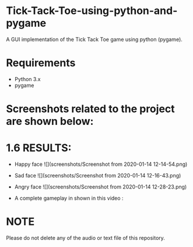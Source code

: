 # Tick-Tack-Toe-using-python-and-pygame
A GUI implementation of the Tick Tack Toe game using python (pygame).

# Requirements
- Python 3.x
- pygame

# Screenshots related to the project are shown below:

# 1.6 RESULTS:
* Happy face
![](screenshots/Screenshot from 2020-01-14 12-14-54.png)
* Sad face
![](screenshots/Screenshot from 2020-01-14 12-16-43.png)
* Angry face
![](screenshots/Screenshot from 2020-01-14 12-28-23.png)

* A complete gameplay in shown in this video : 

# NOTE
Please do not delete any of the audio or text file of this repository.
